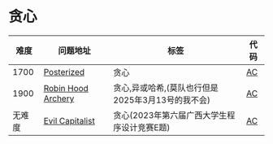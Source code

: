 # 贪心

| 难度 | 问题地址                                                  | 标签 | 代码 |
| ---- | ------------------------------------------------------------------ | ---- | ---- |
| 1700 | [Posterized](https://codeforces.com/problemset/problem/980/C) | 贪心 |   [AC](https://github.com/BlackCat-cat/Algorithm-Question-Sheet/blob/AC%E4%BB%A3%E7%A0%81/Posterized.cpp)   |
|1900|[Robin Hood Archery](https://codeforces.com/problemset/problem/2014/H)|贪心,异或哈希,(莫队也行但是2025年3月13号的我不会)|[AC](https://github.com/BlackCat-cat/Algorithm-Question-Sheet/blob/AC%E4%BB%A3%E7%A0%81/RobinHoodArchery.cpp)|
| 无难度| [Evil Capitalist](https://ac.nowcoder.com/acm/contest/104982/E)|贪心(2023年第六届广西大学生程序设计竞赛E题)|[AC](https://github.com/BlackCat-cat/Algorithm-Question-Sheet/blob/AC%E4%BB%A3%E7%A0%81/Evil_Capitalist.cpp)|

